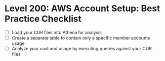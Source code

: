 # Level 200: AWS Account Setup: Best Practice Checklist

- [ ] Load your CUR files into Athena for analysis
- [ ] Create a separate table to contain only a specific member accounts usage 
- [ ] Analyze your cost and usage by executing queries against your CUR files
